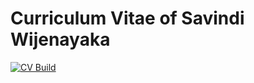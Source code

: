 # Curriculum Vitae of Savindi Wijenayaka

[![CV Build](https://github.com/savindi-wijenayaka/cv-savindi-wijenayaka/workflows/Build%20CVand%20CVPublish%20CV/badge.svg)](https://github.com/savindi-wijenayaka/cv-savindi-wijenayaka/.github/workflows/build_and_publish.yml)